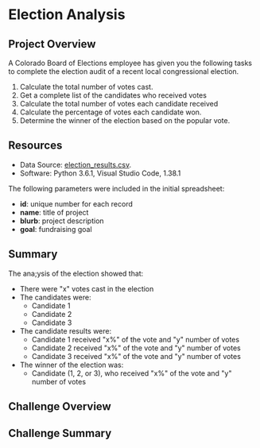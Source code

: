 # Election Analysis

## Project Overview
A Colorado Board of Elections employee has given you the following tasks to complete the election audit of a recent local congressional election.

1. Calculate the total number of votes cast.
2. Get a complete list of the candidates who received votes
3. Calculate the total number of votes each candidate received
4. Calculate the percentage of votes each candidate won.
5. Determine the winner of the election based on the popular vote.

## Resources
- Data Source: [election_results.csv]().
- Software: Python 3.6.1, Visual Studio Code, 1.38.1


The following parameters were included in the initial spreadsheet:

- **id**: unique number for each record
- **name**: title of project
- **blurb**: project description
- **goal**: fundraising goal

## Summary
The ana;ysis of the election showed that:
- There were "x" votes cast in the election
- The candidates were:
  - Candidate 1
  - Candidate 2
  - Candidate 3
- The candidate results were:
  - Candidate 1 received "x%" of the vote and "y" number of votes
  - Candidate 2 received "x%" of the vote and "y" number of votes
  - Candidate 3 received "x%" of the vote and "y" number of votes
- The winner of the election was:
  - Candidate (1, 2, or 3), who received "x%" of the vote and "y" number of votes

## Challenge Overview

## Challenge Summary
